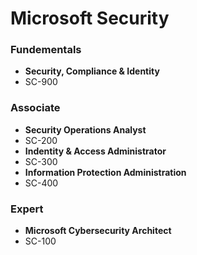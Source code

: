 # Microsoft Security

### Fundementals
- **Security, Compliance & Identity**
- SC-900

### Associate
- **Security Operations Analyst**
- SC-200
- **Indentity & Access Administrator**
- SC-300
- **Information Protection Administration**
- SC-400

### Expert
- **Microsoft Cybersecurity Architect**
- SC-100

